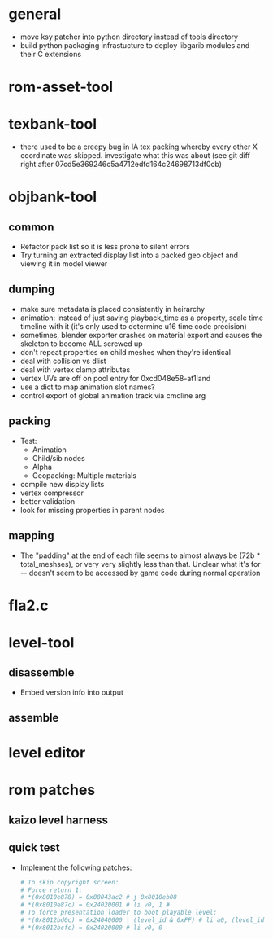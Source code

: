 # general
- move ksy patcher into python directory instead of tools directory
- build python packaging infrastucture to deploy libgarib modules and their C extensions

# rom-asset-tool

# texbank-tool
- there used to be a creepy bug in IA tex packing whereby every other X coordinate
  was skipped. investigate what this was about (see git diff right after 07cd5e369246c5a4712edfd164c24698713df0cb)

# objbank-tool
## common
- Refactor pack list so it is less prone to silent errors
- Try turning an extracted display list into a packed geo object and viewing it in model viewer

## dumping
- make sure metadata is placed consistently in heirarchy
- animation: instead of just saving playback_time as a property,
             scale time timeline with it (it's only used to determine u16
             time code precision)
- sometimes, blender exporter crashes on material export and causes the skeleton to become ALL screwed up
- don't repeat properties on child meshes when they're identical 
- deal with collision vs dlist
- deal with vertex clamp attributes
- vertex UVs are off on pool entry for 0xcd048e58-at1land
- use a dict to map animation slot names?
- control export of global animation track via cmdline arg

## packing
- Test:
    - Animation
    - Child/sib nodes
    - Alpha
    - Geopacking: Multiple materials
- compile new display lists
- vertex compressor
- better validation
- look for missing properties in parent nodes

## mapping
- The "padding" at the end of each file seems
  to almost always be (72b * total_meshses), or very
  very slightly less than that.
  Unclear what it's for -- doesn't seem to be accessed
  by game code during normal operation

# fla2.c

# level-tool

## disassemble
- Embed version info into output

## assemble

# level editor

# rom patches

## kaizo level harness

## quick test
- Implement the following patches:
  ```python
  # To skip copyright screen:
  # Force return 1:
  # *(0x8010e878) = 0x08043ac2 # j 0x8010eb08
  # *(0x8010e87c) = 0x24020001 # li v0, 1 # 
  # To force presentation loader to boot playable level:
  # *(0x8012bd0c) = 0x24040000 | (level_id & 0xFF) # li a0, (level_id & 0xff) 
  # *(0x8012bcfc) = 0x24020000 # li v0, 0 
  ```